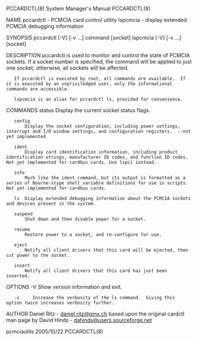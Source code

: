 PCCARDCTL(8)                                                                                                                                    System Manager's Manual                                                                                                                                    PCCARDCTL(8)

NAME
       pccardctl - PCMCIA card control utility
       lspcmcia - display extended PCMCIA debugging information

SYNOPSIS
       pccardctl [-V] [-v ...] command [socket]
       lspcmcia [-V] [-v ...] [socket]

DESCRIPTION
       pccardctl is used to monitor and control the state of PCMCIA sockets.  If a socket number is specified, the command will be applied to just one socket; otherwise, all sockets will be affected.

       If pccardctl is executed by root, all commands are available.  If it is executed by an unpriviledged user, only the informational commands are accessible.

       lspcmcia is an alias for pccardctl ls, provided for convenience.

COMMANDS
       status
           Display the current socket status flags.

       config
           Display the socket configuration, including power settings, interrupt and I/O window settings, and configuration registers.  --not yet implemented

       ident
           Display card identification information, including product identification strings, manufacturer ID codes, and function ID codes.  Not yet implemented for cardbus cards. Use lspci instead.

       info
           Much like the ident command, but its output is formatted as a series of Bourne-stype shell variable definitions for use in scripts.  Not yet implemented for cardbus cards.

       ls  Display extended debugging information about the PCMCIA sockets and devices present in the system.

       suspend
           Shut down and then disable power for a socket.

       resume
           Restore power to a socket, and re-configure for use.

       eject
           Notify all client drivers that this card will be ejected, then cut power to the socket.

       insert
           Notify all client drivers that this card has just been inserted.

OPTIONS
       -V     Show version information and exit.

       -v     Increase the verbosity of the ls command.  Giving this option twice increases verbosity further.

AUTHOR
       Daniel Ritz - daniel.ritz@gmx.ch
       based upon the original cardctl man page by
       David Hinds - dahinds@users.sourceforge.net

pcmciautils                                                                                                                                            2005/10/22                                                                                                                                          PCCARDCTL(8)
